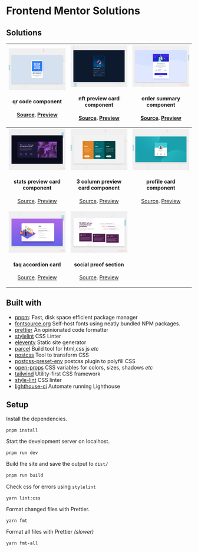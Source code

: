 # Frontend Mentor Solutions

## Solutions

|                            <img width=360 src="./src/101-qr-code-component/design/desktop-preview.jpg" alt="qr code component"><p><h4>qr code component</h4><span><a href="./src/101-qr-code-component">Source</a>. <a href="https://fe-muchina.vercel.app/101-qr-code-component">Preview</a></span> </p>                             |             <img width=360 src="./src/102-nft-preview-card-component/design/desktop-preview.jpg" alt="nft preview card component"><p><h4>nft preview card component</h4><span><a href="./src/102-nft-preview-card-component">Source</a>. <a href="https://fe-muchina.vercel.app/102-nft-preview-card-component">Preview</a></span> </p>              | <img width=360 src="./src/103-order-summary-component/design/desktop-preview.jpg" alt="order summary component"><p><h4>order summary component</h4><span><a href="./src/103-order-summary-component">Source</a>. <a href="https://fe-muchina.vercel.app/103-order-summary-component">Preview</a></span> </p> |
| :-----------------------------------------------------------------------------------------------------------------------------------------------------------------------------------------------------------------------------------------------------------------------------------------------------------------------------------: | :--------------------------------------------------------------------------------------------------------------------------------------------------------------------------------------------------------------------------------------------------------------------------------------------------------------------------------------------------: | :----------------------------------------------------------------------------------------------------------------------------------------------------------------------------------------------------------------------------------------------------------------------------------------------------------: |
| <img width=360 src="./src/104-stats-preview-card-component/design/desktop-preview.jpg" alt="stats preview card component"><p><h4>stats preview card component</h4><span><a href="./src/104-stats-preview-card-component">Source</a>. <a href="https://fe-muchina.vercel.app/104-stats-preview-card-component">Preview</a></span> </p> | <img width=360 src="./src/105-3-column-preview-card-component/design/desktop-preview.jpg" alt="3 column preview card component"><p><h4>3 column preview card component</h4><span><a href="./src/105-3-column-preview-card-component">Source</a>. <a href="https://fe-muchina.vercel.app/105-3-column-preview-card-component">Preview</a></span> </p> |   <img width=360 src="./src/106-profile-card-component/design/desktop-preview.jpg" alt="profile card component"><p><h4>profile card component</h4><span><a href="./src/106-profile-card-component">Source</a>. <a href="https://fe-muchina.vercel.app/106-profile-card-component">Preview</a></span> </p>    |
|                          <img width=360 src="./src/107-faq-accordion-card/design/desktop-preview.jpg" alt="faq accordion card"><p><h4>faq accordion card</h4><span><a href="./src/107-faq-accordion-card">Source</a>. <a href="https://fe-muchina.vercel.app/107-faq-accordion-card">Preview</a></span> </p>                          |                            <img width=360 src="./src/108-social-proof-section/design/desktop-preview.jpg" alt="social proof section"><p><h4>social proof section</h4><span><a href="./src/108-social-proof-section">Source</a>. <a href="https://fe-muchina.vercel.app/108-social-proof-section">Preview</a></span> </p>                             |                                                                                                                                                                                                                                                                                                              |

## Built with

- [pnpm](https://pnpm.io/): Fast, disk space efficient package manager
- [fontsource.org](https://fontsource.org/) Self-host fonts using neatly bundled
  NPM packages.
- [prettier](https://prettier.io/) An opinionated code formatter
- [stylelint](https://stylelint.io/) CSS Linter
- [eleventy](https://www.11ty.dev/) Static site generator
- [parcel](https://parceljs.org/) Build tool for html,css js _etc_
- [postcss](https://postcss.org/) Tool to transform CSS
- [postcss-preset-env]() postcss plugin to polyfill CSS
- [open-props](https://open-props.style/) CSS variables for colors, sizes,
  shadows _etc_
- [tailwind](https://tailwindcss.com/) Utility-first CSS framework
- [style-lint](https://stylelint.io/) CSS linter
- [lighthouse-ci]() Automate running Lighthouse

## Setup

Install the dependencies.

```
pnpm install
```

Start the development server on localhost.

```
pnpm run dev
```

Build the site and save the output to `dist/`

```sh
pnpm run build
```

Check css for errors using `stylelint`

```
yarn lint:css
```

Format changed files with Prettier.

```
yarn fmt
```

Format all files with Prettier _(slower)_

```
yarn fmt-all
```
